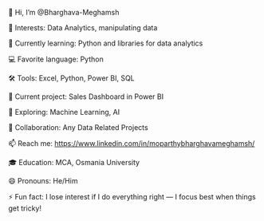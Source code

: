 👋 Hi, I’m @Bharghava-Meghamsh

👀 Interests: Data Analytics, manipulating data

🌱 Currently learning: Python and libraries for data analytics

💻 Favorite language: Python

🛠️ Tools: Excel, Python, Power BI, SQL

💼 Current project: Sales Dashboard in Power BI

🚀 Exploring: Machine Learning, AI

💞️ Collaboration: Any Data Related Projects

📫 Reach me: https://www.linkedin.com/in/moparthybharghavameghamsh/

🎓 Education: MCA, Osmania University

😄 Pronouns: He/Him

⚡ Fun fact: I lose interest if I do everything right — I focus best when things get tricky!
